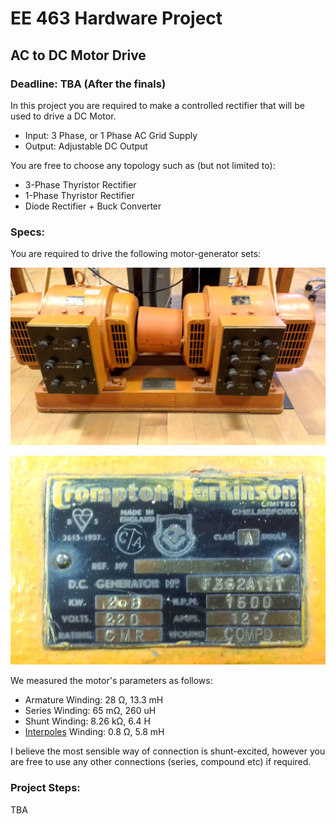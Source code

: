 # EE 463 Hardware Project

## AC to DC Motor Drive

### Deadline: TBA (After the finals)


In this project you are required to make a controlled rectifier that will be used to drive a DC Motor.

 - Input: 3 Phase, or 1 Phase AC Grid Supply
 - Output: Adjustable DC Output

You are free to choose any topology such as (but not limited to):

 - 3-Phase Thyristor Rectifier
 - 1-Phase Thyristor Rectifier
 - Diode Rectifier + Buck Converter

### Specs:

You are required to drive the following motor-generator sets:

![](./motor-set.jpg)

![](./motor-label.jpg)

We measured the motor's parameters as follows:

 - Armature Winding: 28 Ω, 13.3 mH
 - Series Winding: 65 mΩ, 260 uH
 - Shunt Winding: 8.26 kΩ, 6.4 H
 - [Interpoles](https://www.quora.com/Electrical-Machines-What-do-interpoles-do-in-DC-motors) Winding: 0.8 Ω, 5.8 mH

I believe the most sensible way of connection is shunt-excited, however you are free to use any other connections (series, compound etc) if required.

### Project Steps:

TBA
